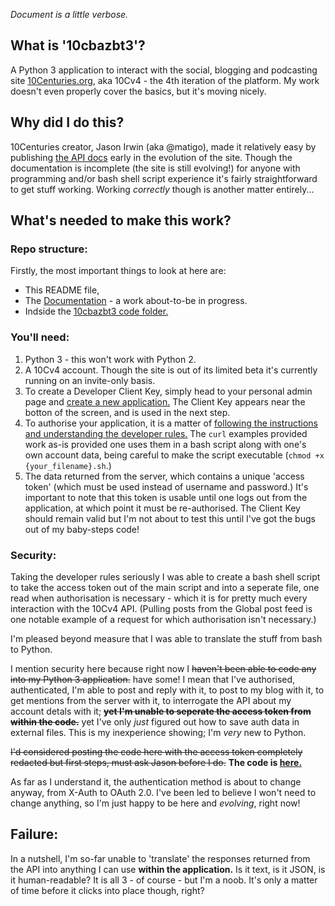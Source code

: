 *Document is a little verbose.*

## What is '10cbazbt3'?
A Python 3 application to interact with the social, blogging and podcasting site [10Centuries.org](http://10centuries.org), aka 10Cv4 - the 4th iteration of the platform.  My work doesn't even properly cover the basics, but it's moving nicely.

## Why did I do this?
10Centuries creator, Jason Irwin (aka @matigo), made it relatively easy by publishing [the API docs](https://docs.10centuries.org/) early in the evolution of the site.  Though the documentation is incomplete (the site is still evolving!) for anyone with programming and/or bash shell script experience it's fairly straightforward to get stuff working.  Working *correctly* though is another matter entirely...

## What's needed to make this work?

### Repo structure:
Firstly, the most important things to look at here are:

* This README file,
* The [Documentation](/docs/README.md) - a work about-to-be in progress.
* Indside the [10cbazbt3 code folder.](/10cbazbt3/)

### You'll need:
1. Python 3 - this won't work with Python 2.
1. A 10Cv4 account.  Though the site is out of its limited beta it's currently running on an invite-only basis.
1. To create a Developer Client Key, simply head to your personal admin page and [create a new application.](https://admin.10centuries.org/apps/)  The Client Key appears near the botton of the screen, and is used in the next step.
1. To authorise your application, it is a matter of [following the instructions and understanding the developer rules.](https://docs.10centuries.org/auth)  The `curl` examples provided work as-is provided one uses them in a bash script along with one's own account data, being careful to make the script executable (`chmod +x {your_filename}.sh`.)
1. The data returned from the server, which contains a unique 'access token' (which must be used instead of username and password.)  It's important to note that this token is usable until one logs out from the application, at which point it must be re-authorised.  The Client Key should remain valid but I'm not about to test this until I've got the bugs out of my baby-steps code!

### Security:
Taking the developer rules seriously I was able to create a bash shell script to take the access token out of the main script and into a seperate file, one read when authorisation is necessary - which it is for pretty much every interaction with the 10Cv4 API.  (Pulling posts from the Global post feed is one notable example of a request for which authorisation isn't necessary.)

I'm pleased beyond measure that I was able to translate the stuff from bash to Python.

I mention security here because right now I ~~haven't been able to code any into my Python 3 application.~~ have some!  I mean that I've authorised, authenticated, I'm able to post and reply with it, to post to my blog with it, to get mentions from the server with it, to interrogate the API about my account detals with it; ~~**yet I'm unable to seperate the access token from within the code.**~~ yet I've only *just* figured out how to save auth data in external files.  This is my inexperience showing; I'm *very* new to Python.

~~I'd considered posting the code here with the access token completely redacted but first steps, must ask Jason before I do.~~  **The code is [here.](/10cbazbt3)**

As far as I understand it, the authentication method is about to change anyway, from X-Auth to OAuth 2.0.  I've been led to believe I won't need to change anything, so I'm just happy to be here and *evolving*, right now!

## Failure:
In a nutshell, I'm so-far unable to 'translate' the responses returned from the API into anything I can use **within the application.**  Is it text, is it JSON, is it human-readable?  It is all 3 - of course - but I'm a noob.  It's only a matter of time before it clicks into place though, right?
